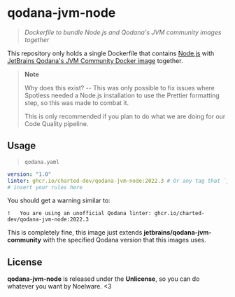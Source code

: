 # qodana-jvm-node
> *Dockerfile to bundle Node.js and Qodana's JVM community images together*

This repository only holds a single Dockerfile that contains [Node.js](https://nodejs.org/en) with [JetBrains Qodana's JVM Community Docker image](https://hub.docker.com/r/jetbrains/qodana-jvm-community) together.

> **Note**
>
> Why does this exist? -- This was only possible to fix issues where Spotless needed a Node.js installation to use
> the Prettier formatting step, so this was made to combat it.
>
> This is only recommended if you plan to do what we are doing for our Code Quality pipeline.

## Usage
> `qodana.yaml`

```yaml
version: "1.0"
linter: ghcr.io/charted-dev/qodana-jvm-node:2022.3 # Or any tag that `jetbrains/qodana-jvm-community` supports over 2022.3, older tags won't work
# insert your rules here
```

You should get a warning similar to:

```
!   You are using an unofficial Qodana linter: ghcr.io/charted-dev/qodana-jvm-node:2022.3
```

This is completely fine, this image just extends **jetbrains/qodana-jvm-community** with the specified Qodana version that this images uses.

## License
**qodana-jvm-node** is released under the **Unlicense**, so you can do whatever you want by Noelware. <3
